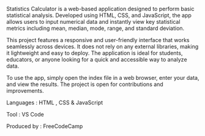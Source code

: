 Statistics Calculator is a web-based application designed to perform basic statistical analysis. Developed using HTML, CSS, and JavaScript, the app allows users to input numerical data and instantly view key statistical metrics including mean, median, mode, range, and standard deviation.

This project features a responsive and user-friendly interface that works seamlessly across devices. It does not rely on any external libraries, making it lightweight and easy to deploy. The application is ideal for students, educators, or anyone looking for a quick and accessible way to analyze data.

To use the app, simply open the index file in a web browser, enter your data, and view the results. The project is open for contributions and improvements.

Languages : HTML , CSS & JavaScript 

Tool : VS Code
 
Produced by : FreeCodeCamp 
